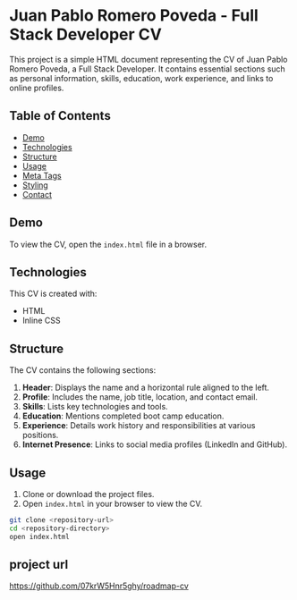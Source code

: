 # Juan Pablo Romero Poveda - Full Stack Developer CV

This project is a simple HTML document representing the CV of Juan Pablo Romero Poveda, a Full Stack Developer. It contains essential sections such as personal information, skills, education, work experience, and links to online profiles.

## Table of Contents

- [Demo](#demo)
- [Technologies](#technologies)
- [Structure](#structure)
- [Usage](#usage)
- [Meta Tags](#meta-tags)
- [Styling](#styling)
- [Contact](#contact)

## Demo

To view the CV, open the `index.html` file in a browser.

## Technologies

This CV is created with:

- HTML
- Inline CSS

## Structure

The CV contains the following sections:

1. **Header**: Displays the name and a horizontal rule aligned to the left.
2. **Profile**: Includes the name, job title, location, and contact email.
3. **Skills**: Lists key technologies and tools.
4. **Education**: Mentions completed boot camp education.
5. **Experience**: Details work history and responsibilities at various positions.
6. **Internet Presence**: Links to social media profiles (LinkedIn and GitHub).

## Usage

1. Clone or download the project files.
2. Open `index.html` in your browser to view the CV.

```bash
git clone <repository-url>
cd <repository-directory>
open index.html
```

## project url

https://github.com/07krW5Hnr5ghy/roadmap-cv
